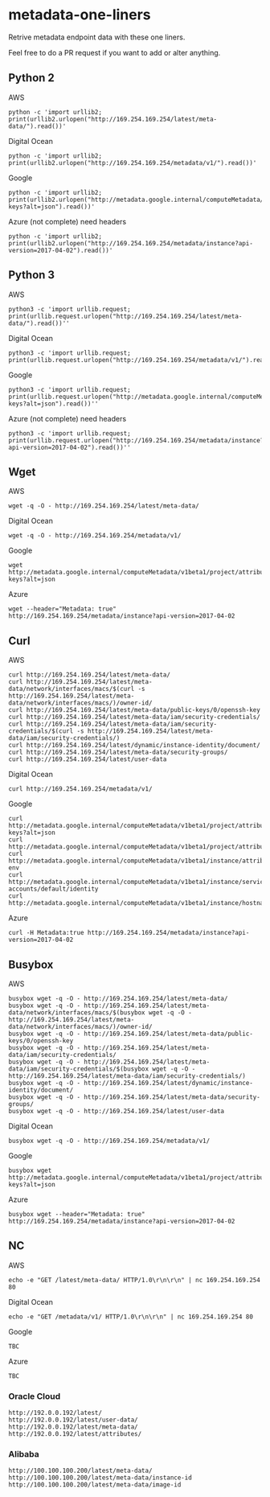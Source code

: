 # metadata-one-liners

Retrive metadata endpoint data with these one liners.

Feel free to do a PR request if you want to add or alter anything.



Python 2
---

AWS

```
python -c 'import urllib2; print(urllib2.urlopen("http://169.254.169.254/latest/meta-data/").read())'
```

Digital Ocean

```
python -c 'import urllib2; print(urllib2.urlopen("http://169.254.169.254/metadata/v1/").read())'
```

Google

```
python -c 'import urllib2; print(urllib2.urlopen("http://metadata.google.internal/computeMetadata/v1beta1/project/attributes/ssh-keys?alt=json").read())'
```

Azure (not complete) need headers

```
python -c 'import urllib2; print(urllib2.urlopen("http://169.254.169.254/metadata/instance?api-version=2017-04-02").read())'
```






Python 3
---

AWS

```
python3 -c 'import urllib.request; print(urllib.request.urlopen("http://169.254.169.254/latest/meta-data/").read())''
```

Digital Ocean

```
python3 -c 'import urllib.request; print(urllib.request.urlopen("http://169.254.169.254/metadata/v1/").read())''
```

Google

```
python3 -c 'import urllib.request; print(urllib.request.urlopen("http://metadata.google.internal/computeMetadata/v1beta1/project/attributes/ssh-keys?alt=json").read())''
```


Azure (not complete) need headers

```
python3 -c 'import urllib.request; print(urllib.request.urlopen("http://169.254.169.254/metadata/instance?api-version=2017-04-02").read())''
```


Wget
---


AWS

```
wget -q -O - http://169.254.169.254/latest/meta-data/
```

Digital Ocean

```
wget -q -O - http://169.254.169.254/metadata/v1/
```

Google

```
wget http://metadata.google.internal/computeMetadata/v1beta1/project/attributes/ssh-keys?alt=json
```

Azure

```
wget --header="Metadata: true" http://169.254.169.254/metadata/instance?api-version=2017-04-02
```






Curl
---

AWS

```
curl http://169.254.169.254/latest/meta-data/
curl http://169.254.169.254/latest/meta-data/network/interfaces/macs/$(curl -s http://169.254.169.254/latest/meta-data/network/interfaces/macs/)/owner-id/
curl http://169.254.169.254/latest/meta-data/public-keys/0/openssh-key
curl http://169.254.169.254/latest/meta-data/iam/security-credentials/
curl http://169.254.169.254/latest/meta-data/iam/security-credentials/$(curl -s http://169.254.169.254/latest/meta-data/iam/security-credentials/)
curl http://169.254.169.254/latest/dynamic/instance-identity/document/
curl http://169.254.169.254/latest/meta-data/security-groups/
curl http://169.254.169.254/latest/user-data
```

Digital Ocean

```
curl http://169.254.169.254/metadata/v1/
```

Google

```
curl http://metadata.google.internal/computeMetadata/v1beta1/project/attributes/ssh-keys?alt=json
curl http://metadata.google.internal/computeMetadata/v1beta1/project/attributes/sshKeys
curl http://metadata.google.internal/computeMetadata/v1beta1/instance/attributes/kube-env
curl http://metadata.google.internal/computeMetadata/v1beta1/instance/service-accounts/default/identity
curl http://metadata.google.internal/computeMetadata/v1beta1/instance/hostname
```

Azure

```
curl -H Metadata:true http://169.254.169.254/metadata/instance?api-version=2017-04-02
```



Busybox
---

AWS

```
busybox wget -q -O - http://169.254.169.254/latest/meta-data/
busybox wget -q -O - http://169.254.169.254/latest/meta-data/network/interfaces/macs/$(busybox wget -q -O - http://169.254.169.254/latest/meta-data/network/interfaces/macs/)/owner-id/
busybox wget -q -O - http://169.254.169.254/latest/meta-data/public-keys/0/openssh-key
busybox wget -q -O - http://169.254.169.254/latest/meta-data/iam/security-credentials/
busybox wget -q -O - http://169.254.169.254/latest/meta-data/iam/security-credentials/$(busybox wget -q -O - http://169.254.169.254/latest/meta-data/iam/security-credentials/)
busybox wget -q -O - http://169.254.169.254/latest/dynamic/instance-identity/document/
busybox wget -q -O - http://169.254.169.254/latest/meta-data/security-groups/
busybox wget -q -O - http://169.254.169.254/latest/user-data
```

Digital Ocean

```
busybox wget -q -O - http://169.254.169.254/metadata/v1/
```

Google

```
busybox wget http://metadata.google.internal/computeMetadata/v1beta1/project/attributes/ssh-keys?alt=json
```

Azure

```
busybox wget --header="Metadata: true" http://169.254.169.254/metadata/instance?api-version=2017-04-02
```


NC
---

AWS

```
echo -e "GET /latest/meta-data/ HTTP/1.0\r\n\r\n" | nc 169.254.169.254 80
```

Digital Ocean

```
echo -e "GET /metadata/v1/ HTTP/1.0\r\n\r\n" | nc 169.254.169.254 80
```

Google

```
TBC
```

Azure

```
TBC
```

### Oracle Cloud
```
http://192.0.0.192/latest/
http://192.0.0.192/latest/user-data/
http://192.0.0.192/latest/meta-data/
http://192.0.0.192/latest/attributes/
```

### Alibaba
```
http://100.100.100.200/latest/meta-data/
http://100.100.100.200/latest/meta-data/instance-id
http://100.100.100.200/latest/meta-data/image-id
```
